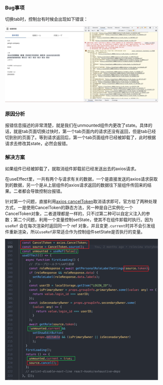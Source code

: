 ### Bug事项

切换tab时，控制台有时候会出现如下错误：

![axios控制台报错](https://github.com/qulingyuan/ly_q/blob/fcc5fc1374f0bb0c6e5c7cd74b1572a3014ae05f/doc/media/project_axios_error_1.png)

### 原因分析

报错信息描述的非常清楚，就是我们在unmounted组件内更改了state。具体的话，就是tab页面切换过快时，第一个tab页面内的请求还没有返回，但是tab已经切到别的页面了。等到请求返回后，第一个tab页面组件已经被卸载了，此时根据请求去修改其state，必然会报错。

### 解决方案

如果组件已经被卸载了，就取消组件卸载前已经发送出去的axios请求。

在useEffect里，一共有两个与请求有关的数据，一个是直接发送的axios请求获取到的数据，另一个是从上层组件的axios请求返回的数据往下层组件传回来的结果。二者都会导致控制台报错。

针对第一个问题，直接利用[axios cancelToken](https://github.com/axios/axios#cancellation)取消请求即可，官方给了两种处理方式，一是使用CancelToken的静态方法，另一种是自己实例化一个CancelToken对象，二者道理都是一样的，只不过第二种可以自定义注入的参数；第二个问题，利用一个变量控制setState，使其不在组件卸载时执行。因为`useRef` 会在每次渲染时返回同一个 ref 对象，并且变更`.current`时并不会引发组件重新渲染，所以`useRef`非常适合作为控制组件setState是否执行的变量。

![axios解决方案](https://github.com/qulingyuan/ly_q/blob/fcc5fc1374f0bb0c6e5c7cd74b1572a3014ae05f/doc/media/project_axios_error_2.png)

